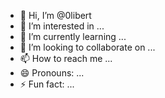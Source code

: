 - 👋 Hi, I’m @0libert
- 👀 I’m interested in ...
- 🌱 I’m currently learning ...
- 💞️ I’m looking to collaborate on ...
- 📫 How to reach me ...
- 😄 Pronouns: ...
- ⚡ Fun fact: ...

<!---
0libert/0libert is a ✨ special ✨ repository because its `README.md` (this file) appears on your GitHub profile.
You can click the Preview link to take a look at your changes.
--->
